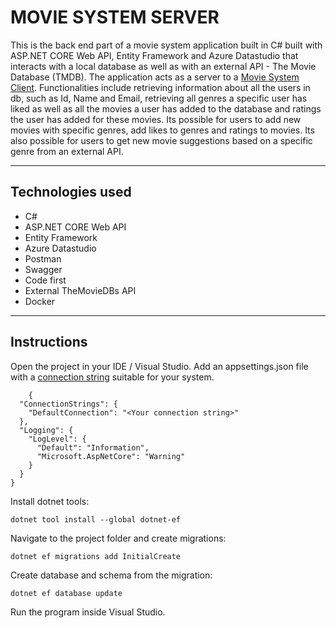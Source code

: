 # MOVIE SYSTEM SERVER

This is the back end part of a movie system application built in C# built with ASP.NET CORE Web API, Entity Framework and Azure Datastudio that interacts with a local database as well as with an external API - The Movie Database (TMDB). The application acts as a server to a [Movie System Client](https://github.com/AnnaAxelsson051/Movie-System-Client).
Functionalities include retrieving information about all the users in db, such as Id, Name and Email, retrieving all genres a specific user has liked as well as all the movies a user has added to the database and ratings the user has added for these movies. Its possible for users to add new movies with specific genres, add likes to genres and ratings to movies. Its also possible for users to get new movie suggestions based on a specific genre from an external API.

---

## Technologies used

- C#
- ASP.NET CORE Web API
- Entity Framework
- Azure Datastudio
- Postman
- Swagger
- Code first
- External TheMovieDBs API
- Docker

---

## Instructions

Open the project in your IDE / Visual Studio. Add an appsettings.json file with a [connection string](https://www.connectionstrings.com/) suitable for your system.
```
    {
  "ConnectionStrings": {
    "DefaultConnection": "<Your connection string>"
  },
  "Logging": {
    "LogLevel": {
      "Default": "Information",
      "Microsoft.AspNetCore": "Warning"
    }
  }
}
```

Install dotnet tools:
```
dotnet tool install --global dotnet-ef
```

Navigate to the project folder and create migrations:
```
dotnet ef migrations add InitialCreate
```

Create database and schema from the migration:
```
dotnet ef database update
```

Run the program inside Visual Studio.